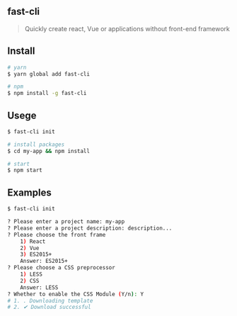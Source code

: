 ## fast-cli

> Quickly create react, Vue or applications without front-end framework

## Install
```bash
# yarn
$ yarn global add fast-cli

# npm
$ npm install -g fast-cli
```

## Usege

```bash
$ fast-cli init

# install packages
$ cd my-app && npm install

# start
$ npm start
```

## Examples
```bash
$ fast-cli init

? Please enter a project name: my-app
? Please enter a project description: description...
? Please choose the front frame
    1) React
    2) Vue
    3) ES2015+
    Answer: ES2015+
? Please choose a CSS preprocessor
    1) LESS
    2) CSS
    Answer: LESS
? Whether to enable the CSS Module (Y/n): Y
# 1. . Downloading template
# 2. ✔ Download successful
```